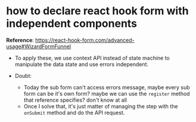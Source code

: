 # how to declare react hook form with independent components

**Reference**: <https://react-hook-form.com/advanced-usage#WizardFormFunnel>

- To apply these, we use context API instead of state machine to manipulate the data state and use errors independent.

- Doubt:
	- Today the sub form can't access errors message, maybe every sub form can be it's own form? maybe we can use the `register` method that reference specifies? don't know at all
	- Once I solve that, it's just matter of managing the step with the `onSubmit` method and do the API request.
